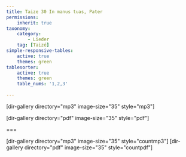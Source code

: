 ```yaml
---
title: Taize 30 In manus tuas, Pater
permissions:
    inherit: true
taxonomy:
    category:
        - Lieder
    tag: [Taizé]
simple-responsive-tables:
    active: true
    themes: green
tablesorter:
    active: true
    themes: green
    table_nums: '1,2,3'
    
---
```


[dir-gallery directory="mp3" image-size="35" style="mp3"]

[dir-gallery directory="pdf" image-size="35" style="pdf"]

===

[dir-gallery directory="mp3" image-size="35" style="countmp3"]
[dir-gallery directory="pdf" image-size="35" style="countpdf"]